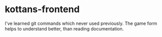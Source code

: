 # kottans-frontend

I've learned git commands which never used previously. The game form helps to understand better, than reading documentation.
